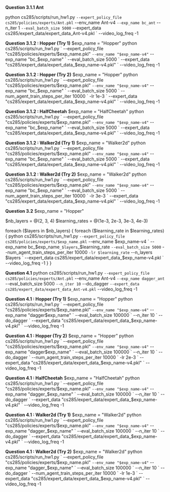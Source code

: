 **Question 3.1.1 Ant**

python cs285/scripts/run_hw1.py `
    --expert_policy_file cs285/policies/experts/Ant.pkl `
    --env_name Ant-v4 `
    --exp_name bc_ant `
    --n_iter 1 `
    --eval_batch_size 5000 ` 
    --expert_data cs285/expert_data/expert_data_Ant-v4.pkl `
    --video_log_freq -1

**Question 3.1.2 : Hopper (Try 1)**
$exp_name = "Hopper"
python cs285/scripts/run_hw1.py `
    --expert_policy_file "cs285/policies/experts/$exp_name.pkl" `
    --env_name "$exp_name-v4" `
    --exp_name "bc_$exp_name" `
    --eval_batch_size 5000 `
    --expert_data "cs285/expert_data/expert_data_$exp_name-v4.pkl" `
    --video_log_freq -1

**Question 3.1.2 : Hopper (Try 2)**
$exp_name = "Hopper"
python cs285/scripts/run_hw1.py `
    --expert_policy_file "cs285/policies/experts/$exp_name.pkl" `
    --env_name "$exp_name-v4" `
    --exp_name "bc_$exp_name" `
    --eval_batch_size 5000 `
    --num_agent_train_steps_per_iter 10000 `
    -lr 1e-3 `
    --expert_data "cs285/expert_data/expert_data_$exp_name-v4.pkl" `
    --video_log_freq -1

**Question 3.1.2 : HalfCheetah**
$exp_name = "HalfCheetah"
python cs285/scripts/run_hw1.py `
    --expert_policy_file "cs285/policies/experts/$exp_name.pkl" `
    --env_name "$exp_name-v4" `
    --exp_name "bc_$exp_name" `
    --eval_batch_size 5000 `
    --expert_data "cs285/expert_data/expert_data_$exp_name-v4.pkl" `
    --video_log_freq -1

**Question 3.1.2 : Walker2d (Try 1)**
$exp_name = "Walker2d"
python cs285/scripts/run_hw1.py `
    --expert_policy_file "cs285/policies/experts/$exp_name.pkl" `
    --env_name "$exp_name-v4" `
    --exp_name "bc_$exp_name" `
    --eval_batch_size 5000 `
    --expert_data "cs285/expert_data/expert_data_$exp_name-v4.pkl" `
    --video_log_freq -1

**Question 3.1.2 : Walker2d  (Try 2)**
$exp_name = "Walker2d"
python cs285/scripts/run_hw1.py `
    --expert_policy_file "cs285/policies/experts/$exp_name.pkl" `
    --env_name "$exp_name-v4" `
    --exp_name "bc_$exp_name" `
    --eval_batch_size 5000 `
    --num_agent_train_steps_per_iter 10000 `
    -lr 3e-3 `
    --expert_data "cs285/expert_data/expert_data_$exp_name-v4.pkl" `
    --video_log_freq -1

**Question 3.2**
$exp_name = "Hopper"

$nb_layers = @(2, 3, 4)
$learning_rates = @(1e-3, 2e-3, 3e-3, 4e-3)

foreach ($layers in $nb_layers) {
    foreach ($learning_rate in $learning_rates) {
        python cs285/scripts/run_hw1.py `
            --expert_policy_file cs285/policies/experts/$exp_name.pkl `
            --env_name $exp_name-v4 `
            --exp_name bc_$exp_name`_$layers`_$learning_rate `
            --eval_batch_size 5000 `
            --num_agent_train_steps_per_iter 10000 `
            -lr $learning_rate `
            --n_layers $layers `
            --expert_data cs285/expert_data/expert_data_$exp_name-v4.pkl `
            --video_log_freq -1
    }
}


**Question 4.1**
python cs285/scripts/run_hw1.py `
    --expert_policy_file cs285/policies/experts/Ant.pkl `
    --env_name Ant-v4 `
    --exp_name dagger_ant `
    --eval_batch_size 5000 `
    --n_iter 10 `
    --do_dagger `
    --expert_data cs285/expert_data/expert_data_Ant-v4.pkl `
    --video_log_freq -1

**Question 4.1 : Hopper (Try 1)**
$exp_name = "Hopper"
python cs285/scripts/run_hw1.py `
    --expert_policy_file "cs285/policies/experts/$exp_name.pkl" `
    --env_name "$exp_name-v4" `
    --exp_name "dagger$exp_name" `
    --eval_batch_size 100000 `
    --n_iter 10 `
    --do_dagger `
    --expert_data "cs285/expert_data/expert_data_$exp_name-v4.pkl" `
    --video_log_freq -1

**Question 4.1 : Hopper (Try 2)**
$exp_name = "Hopper"
python cs285/scripts/run_hw1.py `
    --expert_policy_file "cs285/policies/experts/$exp_name.pkl" `
    --env_name "$exp_name-v4" `
    --exp_name "dagger$exp_name" `
    --eval_batch_size 100000 `
    --n_iter 10 `
    --do_dagger `
    --num_agent_train_steps_per_iter 10000 `
    -lr 2e-3 `
    --expert_data "cs285/expert_data/expert_data_$exp_name-v4.pkl" `
    --video_log_freq -1

**Question 4.1 : HalfCheetah**
$exp_name = "HalfCheetah"
python cs285/scripts/run_hw1.py `
    --expert_policy_file "cs285/policies/experts/$exp_name.pkl" `
    --env_name "$exp_name-v4" `
    --exp_name "dagger_$exp_name" `
    --eval_batch_size 100000 `
    --n_iter 10 `
    --do_dagger `
    --expert_data "cs285/expert_data/expert_data_$exp_name-v4.pkl" `
    --video_log_freq -1

**Question 4.1 : Walker2d (Try 1)**
$exp_name = "Walker2d"
python cs285/scripts/run_hw1.py `
    --expert_policy_file "cs285/policies/experts/$exp_name.pkl" `
    --env_name "$exp_name-v4" `
    --exp_name "dagger_$exp_name" `
    --eval_batch_size 100000 `
    --n_iter 10 `
    --do_dagger `
    --expert_data "cs285/expert_data/expert_data_$exp_name-v4.pkl" `
    --video_log_freq -1

**Question 4.1 : Walker2d (Try 2)**
$exp_name = "Walker2d"
python cs285/scripts/run_hw1.py `
    --expert_policy_file "cs285/policies/experts/$exp_name.pkl" `
    --env_name "$exp_name-v4" `
    --exp_name "dagger_$exp_name" `
    --eval_batch_size 100000 `
    --n_iter 10 `
    --do_dagger `
    --num_agent_train_steps_per_iter 10000 `
    -lr 1e-3 `
    --expert_data "cs285/expert_data/expert_data_$exp_name-v4.pkl" `
    --video_log_freq -1
